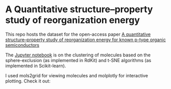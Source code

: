 # A Quantitative structure–property study of reorganization energy
This repo hosts the dataset for the open-access paper [A quantitative structure–property study of reorganization energy for known p-type organic semiconductors](https://pubs.rsc.org/en/content/articlelanding/2018/RA/C8RA07866A)

The [Jupyter notebook]() is on the clustering of molecules based on the sphere-exclusion (as implemented in RdKit) and t-SNE algorithms (as implemented in Scikit-learn).

I used mols2grid for viewing molecules and molplotly for interactive plotting. Check it out: